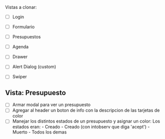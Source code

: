 Vistas a clonar:
- [ ] Login
- [ ] Formulario
- [ ] Presupuestos
- [ ] Agenda

- [ ] Drawer
- [ ] Alert Dialog (custom)
- [ ] Swiper




## Vista: Presupuesto
- [ ] Armar modal para ver un presupuesto
- [ ] Agregar al header un boton de info con la descripcion de las tarjetas de color
- [ ] Manejar los distintos estados de un presupuesto y asignar un color:
        Los estados eran:
            - Creado
            - Creado (con intobserv que diga 'acept')
            - Muerto
            - Todos los demas